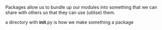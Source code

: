 Packages allow us to bundle up our modules into something that we can share with others
so that they can use (utilise) them.

a directory with __init__.py is how we make something a package

